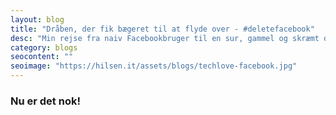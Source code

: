 ```yaml
---
layout: blog
title: "Dråben, der fik bægeret til at flyde over - #deletefacebook"
desc: "Min rejse fra naiv Facebookbruger til en sur, gammel og skræmt data-gnavpotte"
category: blogs
seocontent: ""
seoimage: "https://hilsen.it/assets/blogs/techlove-facebook.jpg"
---
```



<h3>Nu er det nok!</h3>
